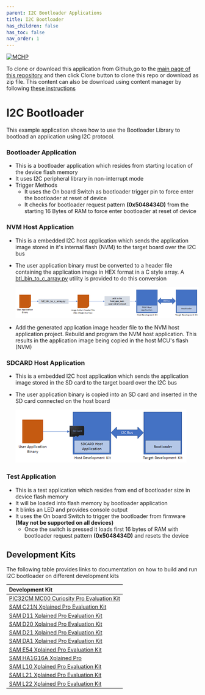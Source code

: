 ```yaml
---
parent: I2C Bootloader Applications
title: I2C Bootloader
has_children: false
has_toc: false
nav_order: 1
---
```


[![MCHP](https://www.microchip.com/ResourcePackages/Microchip/assets/dist/images/logo.png)](https://www.microchip.com)

To clone or download this application from Github,go to the [main page of this repository](https://github.com/Microchip-MPLAB-Harmony/bootloader_apps_i2c) and then click Clone button to clone this repo or download as zip file. This content can also be download using content manager by following [these instructions](https://github.com/Microchip-MPLAB-Harmony/contentmanager/wiki)

# I2C Bootloader

This example application shows how to use the Bootloader Library to bootload an application using I2C protocol.

### Bootloader Application

- This is a bootloader application which resides from starting location of the device flash memory
- It uses I2C peripheral library in non-interrupt mode
- Trigger Methods
    - It uses the On board Switch as bootloader trigger pin to force enter the bootloader at reset of device
    - It checks for bootloader request pattern **(0x5048434D)** from the starting 16 Bytes of RAM to force enter bootloader at reset of device

### NVM Host Application

- This is a embedded I2C host application which sends the application image stored in it's internal flash (NVM) to the target board over the I2C bus
- The user application binary must be converted to a header file containing the application image in HEX format in a C style array. A [btl_bin_to_c_array.py](../../tools/docs/readme_btl_bin_to_c_array.md) utility is provided to do this conversion

    ![i2c_bootloader_host_nvm](../docs/images/i2c_bootloader_host_nvm.png)

- Add the generated application image header file to the NVM host application project. Rebuild and program the NVM host application. This results in the application image being copied in the host MCU's flash (NVM)

### SDCARD Host Application
- This is a embedded I2C host application which sends the application image stored in the SD card to the target board over the I2C bus
- The user application binary is copied into an SD card and inserted in the SD card connected on the host board

    ![i2c_bootloader_host_sdcard](../docs/images/i2c_bootloader_host_sdcard.png)

### Test Application

- This is a test application which resides from end of bootloader size in device flash memory
- It will be loaded into flash memory by bootloader application
- It blinks an LED and provides console output
- It uses the On board Switch to trigger the bootloader from firmware **(May not be supported on all devices)**
    - Once the switch is pressed it loads first 16 bytes of RAM with bootloader request pattern **(0x5048434D)** and resets the device

## Development Kits
The following table provides links to documentation on how to build and run I2C bootloader on different development kits

| Development Kit |
|:---------|
|[PIC32CM MC00 Curiosity Pro Evaluation Kit](docs/readme_pic32cm_mc00_curiosity_pro.md) |
|[SAM C21N Xplained Pro Evaluation Kit](docs/readme_sam_c21n_xpro.md) |
|[SAM D11 Xplained Pro Evaluation Kit](docs/readme_sam_d11_xpro.md) |
|[SAM D20 Xplained Pro Evaluation Kit](docs/readme_sam_d20_xpro.md) |
|[SAM D21 Xplained Pro Evaluation Kit](docs/readme_sam_d21_xpro.md) |
|[SAM DA1 Xplained Pro Evaluation Kit](docs/readme_sam_da1_xpro.md) |
|[SAM E54 Xplained Pro Evaluation Kit](docs/readme_sam_e54_xpro.md) |
|[SAM HA1G16A Xplained Pro](docs/readme_sam_ha1_xpro.md) |
|[SAM L10 Xplained Pro Evaluation Kit](docs/readme_sam_l10_xpro.md) |
|[SAM L21 Xplained Pro Evaluation Kit](docs/readme_sam_l21_xpro.md) |
|[SAM L22 Xplained Pro Evaluation Kit](docs/readme_sam_l22_xpro.md) |
